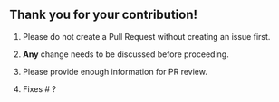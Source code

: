 ## Thank you for your contribution!

1. Please do not create a Pull Request without creating an issue first.

2. **Any** change needs to be discussed before proceeding.

3. Please provide enough information for PR review.

4. Fixes # ?
